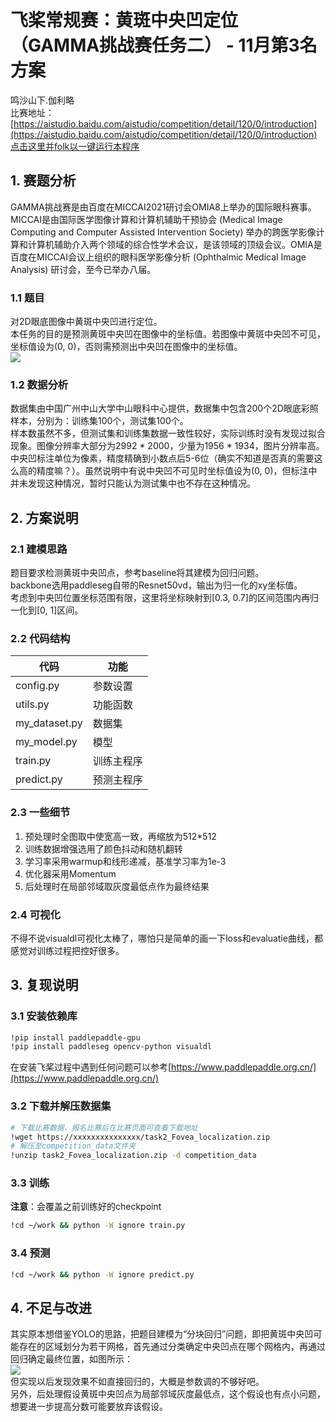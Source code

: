 # 飞桨常规赛：黄斑中央凹定位（GAMMA挑战赛任务二） - 11月第3名方案
鸣沙山下.伽利略<br>
比赛地址：[https://aistudio.baidu.com/aistudio/competition/detail/120/0/introduction](https://aistudio.baidu.com/aistudio/competition/detail/120/0/introduction)<br>
[点击这里并folk以一键运行本程序](https://aistudio.baidu.com/aistudio/projectdetail/3264069)

## 1. 赛题分析
GAMMA挑战赛是由百度在MICCAI2021研讨会OMIA8上举办的国际眼科赛事。MICCAI是由国际医学图像计算和计算机辅助干预协会 (Medical Image Computing and Computer Assisted Intervention Society) 举办的跨医学影像计算和计算机辅助介入两个领域的综合性学术会议，是该领域的顶级会议。OMIA是百度在MICCAI会议上组织的眼科医学影像分析 (Ophthalmic Medical Image Analysis) 研讨会，至今已举办八届。<br>
### 1.1 题目
对2D眼底图像中黄斑中央凹进行定位。<br>
本任务的目的是预测黄斑中央凹在图像中的坐标值。若图像中黄斑中央凹不可见，坐标值设为(0, 0)，否则需预测出中央凹在图像中的坐标值。<br>
![](https://ai.bdstatic.com/file/712D43A2022644428756653A194AAB64)
### 1.2 数据分析
数据集由中国广州中山大学中山眼科中心提供，数据集中包含200个2D眼底彩照样本，分别为：训练集100个，测试集100个。<br>
样本数虽然不多，但测试集和训练集数据一致性较好，实际训练时没有发现过拟合现象。图像分辨率大部分为2992 * 2000，少量为1956 * 1934，图片分辨率高。<br>
中央凹标注单位为像素，精度精确到小数点后5-6位（确实不知道是否真的需要这么高的精度嘛？）。虽然说明中有说中央凹不可见时坐标值设为(0, 0)，但标注中并未发现这种情况，暂时只能认为测试集中也不存在这种情况。

## 2. 方案说明
### 2.1 建模思路
题目要求检测黄斑中央凹点，参考baseline将其建模为回归问题。<br>
backbone选用paddleseg自带的Resnet50vd，输出为归一化的xy坐标值。<br>
考虑到中央凹位置坐标范围有限，这里将坐标映射到[0.3, 0.7]的区间范围内再归一化到[0, 1]区间。

### 2.2 代码结构
| 代码 | 功能 |
|-|-|
| config.py | 参数设置 |
| utils.py | 功能函数 |
| my_dataset.py | 数据集 |
| my_model.py | 模型 |
| train.py | 训练主程序 |
| predict.py | 预测主程序 |

### 2.3 一些细节
1. 预处理时全图取中使宽高一致，再缩放为512*512
2. 训练数据增强选用了颜色抖动和随机翻转
3. 学习率采用warmup和线形递减，基准学习率为1e-3
4. 优化器采用Momentum
5. 后处理时在局部邻域取灰度最低点作为最终结果

### 2.4 可视化
不得不说visualdl可视化太棒了，哪怕只是简单的画一下loss和evaluatie曲线，都感觉对训练过程把控好很多。

## 3. 复现说明

### 3.1 安装依赖库
```bash
!pip install paddlepaddle-gpu
!pip install paddleseg opencv-python visualdl
```
在安装飞桨过程中遇到任何问题可以参考[https://www.paddlepaddle.org.cn/](https://www.paddlepaddle.org.cn/)

### 3.2 下载并解压数据集
```bash
# 下载比赛数据，报名比赛后在比赛页面可查看下载地址
!wget https://xxxxxxxxxxxxxxx/task2_Fovea_localization.zip
# 解压至competition_data文件夹
!unzip task2_Fovea_localization.zip -d competition_data
```

### 3.3 训练
**注意**：会覆盖之前训练好的checkpoint
```bash
!cd ~/work && python -W ignore train.py
```

### 3.4 预测

```bash
!cd ~/work && python -W ignore predict.py
```

## 4. 不足与改进
其实原本想借鉴YOLO的思路，把题目建模为“分块回归”问题，即把黄斑中央凹可能存在的区域划分为若干网格，首先通过分类确定中央凹点在哪个网格内，再通过回归确定最终位置，如图所示：<br>
![](https://ai-studio-static-online.cdn.bcebos.com/a62e08d64f0c445cb03784d372737cfe4984162efcaa49c5b20df403468a6050)<br>
但实现以后发现效果不如直接回归的，大概是参数调的不够好吧。<br>
另外，后处理假设黄斑中央凹点为局部邻域灰度最低点，这个假设也有点小问题，想要进一步提高分数可能要放弃该假设。


